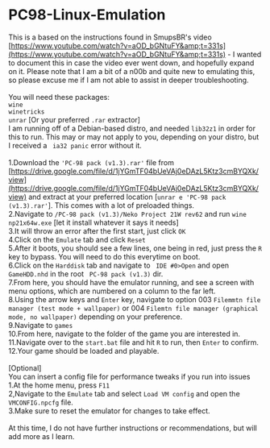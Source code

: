 # PC98-Linux-Emulation
This is a based on the instructions found in SmupsBR's video [https://www.youtube.com/watch?v=aOD_bGNtuFY&amp;t=331s](https://www.youtube.com/watch?v=aOD_bGNtuFY&amp;t=331s) - I wanted to document this in case the video ever went down, and hopefully expand on it.  Please note that I am a bit of a n00b and quite new to emulating this, so please excuse me if I am not able to assist in deeper troubleshooting.
<br>
<br>
You will need these packages:
<br>
```wine```
<br>
```winetricks```
<br>
```unrar``` [Or your preferred ```.rar``` extractor]
<br>
I am running off of a Debian-based distro, and needed ```lib32z1``` in order for this to run.  This may or may not apply to you, depending on your distro, but I received a ``` ia32 panic``` error without it.
<br>
<br>
1.Download the ```'PC-98 pack (v1.3).rar'``` file from [https://drive.google.com/file/d/1jYGmTF04bUeVAj0eDAzL5Ktz3cmBYQXk/view](https://drive.google.com/file/d/1jYGmTF04bUeVAj0eDAzL5Ktz3cmBYQXk/view) and extract at your preferred location [```unrar e 'PC-98 pack (v1.3).rar'```].  This comes with a lot of preloaded things.
<br>
2.Navigate to ```/PC-98 pack (v1.3)/Neko Project 21W rev62``` and run ```wine np21x64w.exe``` [let it install whatever it says it needs]
<br>
3.It will throw an error after the first start, just click ```OK```
<br>
4.Click on the ```Emulate``` tab and click ```Reset```
<br>
5.After it boots, you should see a few lines, one being in red, just press the ```R``` key to bypass.  You will need to do this everytime on boot. 
<br>
6.Click on the ```Harddisk``` tab and navigate to ``` IDE #0>Open``` and open ```GameHDD.nhd``` in the root ``` PC-98 pack (v1.3)``` dir.
<br>
7.From here, you should have the emulator running, and see a screen with menu options, which are numbered on a column to the far left.
<br>
8.Using the arrow keys and ```Enter``` key, navigate to option 003 ```Filemmtn file manager (test mode + wallpaper)``` or 004 ```Filemtn file manager (graphical mode, no wallpaper)``` depending on your preference.
<br>
9.Navigate to ```games```
<br>
10.From here, navigate to the folder of the game you are interested in.
<br>
11.Navigate over to the ```start.bat``` file and hit ```R``` to run, then ```Enter``` to confirm.
<br>
12.Your game should be loaded and playable.
<br>
<br>
[Optional] 
<br>
You can insert a config file for performance tweaks if you run into issues
<br>
1.At the home menu, press ```F11```
<br>
2,Navigate to the ```Emulate``` tab and select ```Load VM config``` and open the ```VMCONFIG.npcfg``` file.
<br>
3.Make sure to reset the emulator for changes to take effect.
<br>
<br>
At this time, I do not have further instructions or recommendations, but will add more as I learn.
